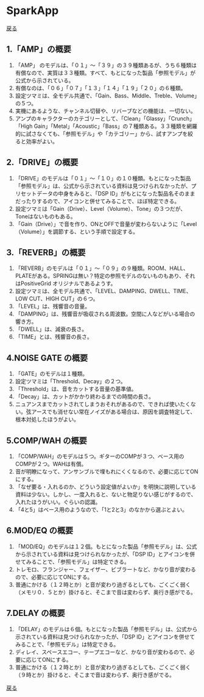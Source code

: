 # SparkApp
[戻る](./README.md)
## 1.「AMP」の概要
1. 「AMP」 のモデルは、「０１」～「３９」の３９種類あるが、うち６種類は有償なので、実質は３３種類。すべて、もとになった製品「参照モデル」が公式から示されている。  
2. 有償なのは、「０６」「０７」「１３」「１４」「１９」「２０」の６種類。  
3. 設定ツマミは、全モデル共通で、「Gain、Bass、Middle、Treble、Volume」の５つ。
4. 実機にあるような、チャンネル切替や、リバーブなどの機能は、一切ない。
5. アンプのキャラクターのカテゴリーとして、「Clean」「Glassy」「Crunch」「High Gain」「Metal」「Acoustic」「Bass」の７種類ある。３３種類を網羅的に試さなくても、「参照モデル」や「カテゴリー」から、試すアンプを絞ると効率がよい。
  
## 2.「DRIVE」の概要
1. 「DRIVE」のモデルは「０１」～「１０」の１０種類。もとになった製品「参照モデル」は、公式から示されている資料は見つけられなかったが、プリセットデータの中身をみると、「DSP ID」がもとになった製品名そのままだったりするので、アイコンと併せてみることで、ほぼ特定できる。
2. 設定ツマミは「Gain（Drive）、Level（Volume）、Tone」の３つだが、Toneはないものもある。
3. 「Gain（Drive）」で音を作り、ONとOFFで音量が変わらないように「Level（Volume）」を調節する、という手順で設定する。
  
## 3.「REVERB」の概要
1. 「REVERB」のモデルは「０１」～「０９」の９種類。ROOM、HALL、PLATEがある。SPRINGは無い？特定の参照モデルのないものもあり、それはPositiveGrid オリジナルであるようす。
2. 設定ツマミは、全モデル共通で、「LEVEL、DAMPING、DWELL、TIME、LOW CUT、HIGH CUT」の６つ。
3. 「LEVEL」は、残響音の音量。
4. 「DAMPING」は、残響音が吸収される周波数。空間に人などがいる場合の響き方。
5. 「DWELL」は、減衰の長さ。
6. 「TIME」とは、残響音の長さ。
  
## 4.NOISE GATE の概要
1. 「GATE」のモデルは１種類。
2. 設定ツマミは「Threshold、Decay」の２つ。
3. 「Threshold」は、音をカットする音量の基準値。
4. 「Decay」は、カットがかかり終わるまでの時間の長さ。
5. ニュアンスまでカットされてしまうおそれがあるので、できれば使いたくない。弦アースでも消せない常在ノイズがある場合は、原因を調査特定して、根本対処したほうがよい。
  
## 5.COMP/WAH の概要
1. 「COMP/WAH」のモデルは５つ。ギターのCOMPが３つ、ベース用のCOMPが２つ。WAHは有償。
2. 音が明瞭になって、アンサンブルで埋もれにくくなるので、必要に応じてONにする。  
3. 「なぜ要る・入れるのか、どういう設定値がよいか」を明快に説明している資料は少ない。しかし、一度入れると、ないと物足りない感じがするので、入れたほうがいい。ぐらいの認識。
4. 「4と5」はベース用のようなので、「1と2と3」のなかから選ぶとよい。
  
## 6.MOD/EQ の概要
1. 「MOD/EQ」のモデルは１２個。もとになった製品「参照モデル」は、公式から示されている資料は見つけられなかったが、「DSP ID」とアイコンを併せてみることで、「参照モデル」は特定できる。
2. トレモロ、フランジャー、フェイザー、ビブラートなど、かなり音が変わるので、必要に応じてONにする。
3. 普通にかける（１２時とか）と音が変わり過ぎるとしても、ごくごく弱く（メモリ０．５とか）掛けると、そこまで音は変わらず、奥行き感がでる。  
  
## 7.DELAY の概要
1. 「DELAY」のモデルは６個。もとになった製品「参照モデル」は、公式から示されている資料は見つけられなかったが、「DSP ID」とアイコンを併せてみることで、「参照モデル」は特定できる。
2. ディレイ、スペースエコー、テープエコーなど、かなり音が変わるので、必要に応じてONにする。
3. 普通にかける（１２時とか）と音が変わり過ぎるとしても、ごくごく弱く（９時とか）掛けると、そこまで音は変わらず、奥行き感がでる。 
  
[戻る](./README.md)